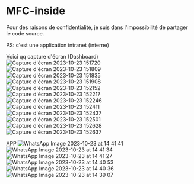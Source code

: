 # MFC-inside

Pour des raisons de confidentialité, je suis dans l'impossibilité de partager le code source.

PS: c'est une application intranet (interne)

Voici qq capture d'écran 
(Dashboard)
![Capture d'écran 2023-10-23 151720](https://github.com/houssembenjemia/MFC-inside/assets/42893380/8c8bd2ec-c68c-42a4-9872-09a7bab89131)
![Capture d'écran 2023-10-23 151809](https://github.com/houssembenjemia/MFC-inside/assets/42893380/a942ed69-70ee-484e-9ec3-75675c73f5f7)
![Capture d'écran 2023-10-23 151835](https://github.com/houssembenjemia/MFC-inside/assets/42893380/9bf0749a-82d2-41da-a57b-e7a9292e9679)
![Capture d'écran 2023-10-23 151908](https://github.com/houssembenjemia/MFC-inside/assets/42893380/34295406-8f3a-42e3-8294-a8dfea2e7716)
![Capture d'écran 2023-10-23 152152](https://github.com/houssembenjemia/MFC-inside/assets/42893380/3e843def-16ae-4ace-a523-f5e0e220d4b7)
![Capture d'écran 2023-10-23 152217](https://github.com/houssembenjemia/MFC-inside/assets/42893380/ae516fb1-19b6-4415-bd4c-53ac32a08e39)
![Capture d'écran 2023-10-23 152246](https://github.com/houssembenjemia/MFC-inside/assets/42893380/8a8e1c01-a6eb-44a4-88f6-d0c5d1a9c04d)
![Capture d'écran 2023-10-23 152411](https://github.com/houssembenjemia/MFC-inside/assets/42893380/f23532f5-a412-4115-8ddc-889428e9fa9b)
![Capture d'écran 2023-10-23 152437](https://github.com/houssembenjemia/MFC-inside/assets/42893380/5a301dbf-63b4-4b81-82c7-040c41e0e380)
![Capture d'écran 2023-10-23 152501](https://github.com/houssembenjemia/MFC-inside/assets/42893380/7eaa4fff-c857-434d-aecd-18cd97dffb36)
![Capture d'écran 2023-10-23 152628](https://github.com/houssembenjemia/MFC-inside/assets/42893380/04f6bd9b-dce1-4bfc-82fb-f3cf85429d32)
![Capture d'écran 2023-10-23 152637](https://github.com/houssembenjemia/MFC-inside/assets/42893380/fbbdcc30-e100-40ce-857a-9b8ceafbce36)


APP
![WhatsApp Image 2023-10-23 at 14 41 41](https://github.com/houssembenjemia/MFC-inside/assets/42893380/5d2182c6-7a97-4eb0-9c49-d72e86796092)
![WhatsApp Image 2023-10-23 at 14 41 34](https://github.com/houssembenjemia/MFC-inside/assets/42893380/955ceb5f-1b5e-4ffa-bc2a-578a7a4970e3)
![WhatsApp Image 2023-10-23 at 14 41 27](https://github.com/houssembenjemia/MFC-inside/assets/42893380/f9c989a2-56f2-4031-ab7c-8690579a6b76)
![WhatsApp Image 2023-10-23 at 14 40 53](https://github.com/houssembenjemia/MFC-inside/assets/42893380/98caf8c9-e08e-42f9-92a5-25cb24ec3b9d)
![WhatsApp Image 2023-10-23 at 14 40 36](https://github.com/houssembenjemia/MFC-inside/assets/42893380/6664bc63-cb67-4f4c-9304-b03a963ea353)
![WhatsApp Image 2023-10-23 at 14 39 07](https://github.com/houssembenjemia/MFC-inside/assets/42893380/ca8b29ce-559d-4739-8887-ecf7e1e3a238)

